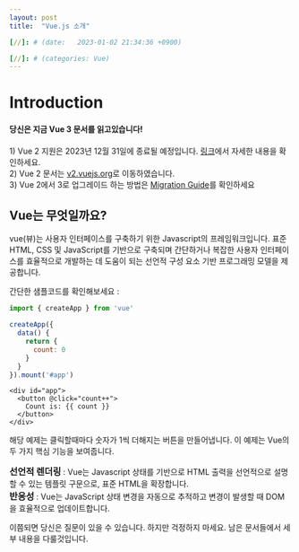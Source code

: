 ```yaml
---
layout: post
title:  "Vue.js 소개"

[//]: # (date:   2023-01-02 21:34:36 +0900)

[//]: # (categories: Vue)
---
```

<h1>Introduction</h1>

<h4>당신은 지금 Vue 3 문서를 읽고있습니다!<br/></h4>
1) Vue 2 지원은 2023년 12월 31일에 종료될 예정입니다.
<a href="https://v2.vuejs.org/lts/">링크</a>에서 자세한 내용을 확인하세요.<br/>
2) Vue 2 문서는 <a href="https://v2.vuejs.org/">v2.vuejs.org</a>로 이동하였습니다.<br/>
3) Vue 2에서 3로 업그레이드 하는 방법은 <a href="https://v3-migration.vuejs.org/">Migration Guide</a>를 확인하세요


<h2>Vue는 무엇일까요?</h2>

vue(뷰)는 사용자 인터페이스를 구축하기 위한 Javascript의 프레임워크입니다. 
표준 HTML, CSS 및 JavaScript를 기반으로 구축되며 간단하거나 복잡한 사용자 인터페이스를 
효율적으로 개발하는 데 도움이 되는 선언적 구성 요소 기반 프로그래밍 모델을 제공합니다.

간단한 샘플코드를 확인해보세요 :

```javascript
import { createApp } from 'vue'

createApp({
  data() {
    return {
      count: 0
    }
  }
}).mount('#app')
```

```
<div id="app">
  <button @click="count++">
    Count is: {{ count }}
  </button>
</div>
```

해당 예제는 클릭할때마다 숫자가 1씩 더해지는 버튼을 만들어냅니다.
이 예제는 Vue의 두 가지 핵심 기능을 보여줍니다.

<span style="font-weight:700; font-size:16px">선언적 렌더링</span> : Vue는 Javascript 상태를 기반으로 HTML 출력을 선언적으로 설명할 수 있는 템플릿 구문으로, 표준 HTML을 확장합니다. <br />
<span style="font-weight:700; font-size:16px">반응성</span> : Vue는 JavaScript 상태 변경을 자동으로 추적하고 변경이 발생할 때 DOM을 효율적으로 업데이트합니다.

이쯤되면 당신은 질문이 있을 수 있습니다. 하지만 걱정하지 마세요. 남은 문서들에서 세부 내용을 다룰것입니다.
